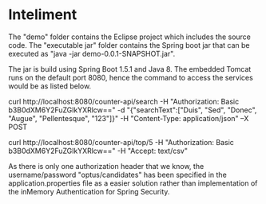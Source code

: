 # Inteliment
The "demo" folder contains the Eclipse project which includes the source code.
The "executable jar" folder contains the Spring boot jar that can be executed as "java -jar demo-0.0.1-SNAPSHOT.jar".

The jar is build using Spring Boot 1.5.1 and Java 8. The embedded Tomcat runs on the default port 8080, hence the command to access the services would be as listed below.

curl http://localhost:8080/counter-api/search -H "Authorization: Basic b3B0dXM6Y2FuZGlkYXRlcw==" -d "{\"searchText\":[\"Duis\", \"Sed\", \"Donec\", \"Augue\", \"Pellentesque\", \"123\"]}" -H "Content-Type: application/json" –X POST

curl http://localhost:8080/counter-api/top/5 -H "Authorization: Basic b3B0dXM6Y2FuZGlkYXRlcw==" -H "Accept: text/csv"

As there is only one authorization header that we know, the username/password "optus/candidates" has been specified in the application.properties file as a easier solution rather than implementation of the inMemory Authentication for Spring Security.
